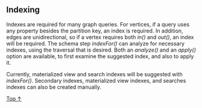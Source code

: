 ## Indexing ##

Indexes are required for many graph queries. For vertices, if a query uses any property besides the partition key, an index is required. In addition, edges are unidirectional, so if a vertex requires both _in()_ and _out()_, an index will be required. The schema step _indexFor()_ can analyze for necessary indexes, using the traversal that is desired. Both an _analyze()_ and an _apply()_ option are available, to first examine the suggested index, and also to apply it.

Currently, materialized view and search indexes will be suggested with _indexFor()_. Secondary indexes, materialized view indexes, and searches indexes can also be created manually.

[Top &#8593;](#sections)

